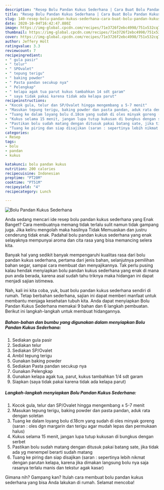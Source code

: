 ```yaml
---
description: "Resep Bolu Pandan Kukus Sederhana | Cara Buat Bolu Pandan Kukus Sederhana Yang Enak Banget"
title: "Resep Bolu Pandan Kukus Sederhana | Cara Buat Bolu Pandan Kukus Sederhana Yang Enak Banget"
slug: 140-resep-bolu-pandan-kukus-sederhana-cara-buat-bolu-pandan-kukus-sederhana-yang-enak-banget
date: 2020-10-04T16:42:47.880Z
image: https://img-global.cpcdn.com/recipes/71e3726f2ebc4998/751x532cq70/bolu-pandan-kukus-sederhana-foto-resep-utama.jpg
thumbnail: https://img-global.cpcdn.com/recipes/71e3726f2ebc4998/751x532cq70/bolu-pandan-kukus-sederhana-foto-resep-utama.jpg
cover: https://img-global.cpcdn.com/recipes/71e3726f2ebc4998/751x532cq70/bolu-pandan-kukus-sederhana-foto-resep-utama.jpg
author: Jeffery Holt
ratingvalue: 3.3
reviewcount: 7
recipeingredient:
- " gula pasir"
- " telur"
- " SPOvalet"
- " tepung terigu"
- " baking powder"
- " Pasta pandan secukup nya"
- " Pelengkap"
- " kelapa agak tua parut kukus tambahkan 14 sdt garam"
- " saya tidak pakai karena tidak ada kelapa parut"
recipeinstructions:
- "Kocok gula, telur dan SP/Ovalet hingga mengembang ± 5-7 menit"
- "Masukan tepung terigu, baking powder dan pasta pandan, aduk rata dengan soletan"
- "Tuang ke dalam loyang bolu d.18cm yang sudah di oles minyak goreng (saran : oles dgn margarin dan terigu agar mudah lepas dan permukaan halus)"
- "Kukus selama 15 menit, jangan lupa tutup kukusan di bungkus dengan serbet"
- "Pastikan bolu sudah matang dengan ditusuk pakai batang sate, jika tidak ada yg menempel berarti sudah matang"
- "Tuang ke piring dan siap disajikan (saran : sepertinya lebih nikmat dengan parutan kelapa, karena jika dimakan langsung bolu nya saja rasanya terlalu manis dan tekstur agak kasar)"
categories:
- Resep
tags:
- bolu
- pandan
- kukus

katakunci: bolu pandan kukus 
nutrition: 200 calories
recipecuisine: Indonesian
preptime: "PT20M"
cooktime: "PT51M"
recipeyield: "4"
recipecategory: Lunch

---
```



![Bolu Pandan Kukus Sederhana](https://img-global.cpcdn.com/recipes/71e3726f2ebc4998/751x532cq70/bolu-pandan-kukus-sederhana-foto-resep-utama.jpg)

Anda sedang mencari ide resep bolu pandan kukus sederhana yang Enak Banget? Cara membuatnya memang tidak terlalu sulit namun tidak gampang juga. Jika keliru mengolah maka hasilnya Tidak Memuaskan dan justru cenderung tidak enak. Padahal bolu pandan kukus sederhana yang enak selayaknya mempunyai aroma dan cita rasa yang bisa memancing selera kita.

Banyak hal yang sedikit banyak mempengaruhi kualitas rasa dari bolu pandan kukus sederhana, pertama dari jenis bahan, selanjutnya pemilihan bahan segar, sampai cara membuat dan menyajikannya. Tak perlu pusing kalau hendak menyiapkan bolu pandan kukus sederhana yang enak di mana pun anda berada, karena asal sudah tahu triknya maka hidangan ini dapat menjadi sajian istimewa.




Nah, kali ini kita coba, yuk, buat bolu pandan kukus sederhana sendiri di rumah. Tetap berbahan sederhana, sajian ini dapat memberi manfaat untuk membantu menjaga kesehatan tubuh kita. Anda dapat menyiapkan Bolu Pandan Kukus Sederhana memakai 9 bahan dan 6 langkah pembuatan. Berikut ini langkah-langkah untuk membuat hidangannya.

<!--inarticleads1-->

##### Bahan-bahan dan bumbu yang digunakan dalam menyiapkan Bolu Pandan Kukus Sederhana:

1. Sediakan  gula pasir
1. Sediakan  telur
1. Sediakan  SP/Ovalet
1. Ambil  tepung terigu
1. Gunakan  baking powder
1. Sediakan  Pasta pandan secukup nya
1. Gunakan  Pelengkap
1. Gunakan  kelapa agak tua, parut, kukus tambahkan 1/4 sdt garam
1. Siapkan  (saya tidak pakai karena tidak ada kelapa parut)




<!--inarticleads2-->

##### Langkah-langkah menyiapkan Bolu Pandan Kukus Sederhana:

1. Kocok gula, telur dan SP/Ovalet hingga mengembang ± 5-7 menit
1. Masukan tepung terigu, baking powder dan pasta pandan, aduk rata dengan soletan
1. Tuang ke dalam loyang bolu d.18cm yang sudah di oles minyak goreng (saran : oles dgn margarin dan terigu agar mudah lepas dan permukaan halus)
1. Kukus selama 15 menit, jangan lupa tutup kukusan di bungkus dengan serbet
1. Pastikan bolu sudah matang dengan ditusuk pakai batang sate, jika tidak ada yg menempel berarti sudah matang
1. Tuang ke piring dan siap disajikan (saran : sepertinya lebih nikmat dengan parutan kelapa, karena jika dimakan langsung bolu nya saja rasanya terlalu manis dan tekstur agak kasar)




Gimana nih? Gampang kan? Itulah cara membuat bolu pandan kukus sederhana yang bisa Anda lakukan di rumah. Selamat mencoba!
